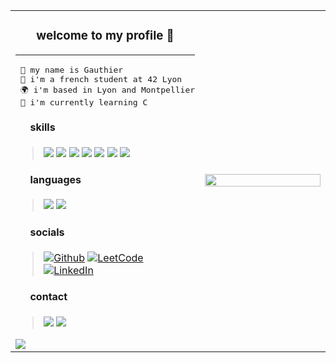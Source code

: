 <table width="100%" style="border: none;">
	<tr>
		<td width="45%">
			<h3 align="center">
				welcome to my profile 👋
			</h3>
			<hr>
<pre>
 💬 my name is Gauthier
 📖 i'm a french student at 42 Lyon
 🌍 i'm based in Lyon and Montpellier
 🧠 i'm currently learning C
</pre>
			<h4>
				⠀⠀skills
			</h4>
			<blockquote>
				<img src="https://img.shields.io/badge/c-00599C?style=flat&logo=c&logoColor=white">
				<img src="https://img.shields.io/badge/python-306998?style=flat&logo=python&logoColor=white">
				<img src="https://img.shields.io/badge/-html-E44D27?style=flat&logo=html5&logoColor=white">
				<img src="https://img.shields.io/badge/-css-1572B6?style=flat&logo=css3">
				<img src="https://img.shields.io/badge/linux-FCC624?style=flat&logo=linux&logoColor=black">
				<img src="https://img.shields.io/badge/git-E44C30?style=flat&logo=git&logoColor=white">
				<img src="https://img.shields.io/badge/vscode-0078D4?style=flat&logo=visual%20studio%20code&logoColor=white">
			</blockquote>
			<h4>
				⠀⠀languages
			</h4>
			<blockquote>
				<img src="https://img.shields.io/badge/french-002654?style=flat">
				<img src="https://img.shields.io/badge/english-C9082A?style=flat">
			</blockquote>
			<h4>
				⠀⠀socials
			</h4>
			<blockquote>
				
[![Github](https://img.shields.io/badge/github-%23121011.svg?style=flat&logo=github&logoColor=white)](https://github.com/gogolescargot)
[![LeetCode](https://img.shields.io/badge/-leetcode-FFA116?style=flat&logo=LeetCode&logoColor=black)](https://leetcode.com/gogolescargot/)
[![LinkedIn](https://img.shields.io/badge/linkedin-0077B5?style=flat&logo=linkedin&logoColor=white)](https://www.linkedin.com/in/gogolescargot/)
			</blockquote>
			<h4>
				⠀⠀contact
			</h4>
			<blockquote>
				<img src="https://img.shields.io/badge/discord-738ADB?style=flat&logo=discord&logoColor=white">
				<img src="https://img.shields.io/badge/-mail-1577CF?style=flat&logo=ThunderBird&logoColor=white">
			</blockquote>
			<a href="http://www.github.com/gogolescargot">
				<img src="https://github-readme-stats.vercel.app/api?username=gogolescargot&show_icons=true&hide=&count_private=true&title_color=e6edf3&text_color=858585&icon_color=858585&bg_color=0D1117&hide_border=false&border_color=0d1117&show_icons=true" />
			</a>
		</td>
		<td align="right" width="50%">
			<img src="https://i.pinimg.com/originals/08/e9/f5/08e9f5c1139d2e4b03a6851db6f92de8.jpg" height="100%">
		</td>
	</tr>
</table>
